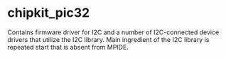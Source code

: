 # chipkit_pic32

Contains firmware driver for I2C and a number of I2C-connected device drivers that utilize the I2C library. Main ingredient of the I2C library is repeated start that is absent from MPIDE. 
